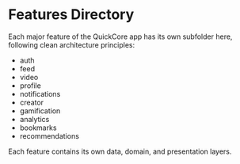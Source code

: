 # Features Directory

Each major feature of the QuickCore app has its own subfolder here, following clean architecture principles:
- auth
- feed
- video
- profile
- notifications
- creator
- gamification
- analytics
- bookmarks
- recommendations

Each feature contains its own data, domain, and presentation layers. 
